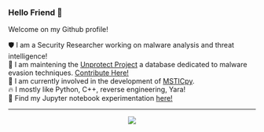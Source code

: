 ### Hello Friend 👋

Welcome on my Github profile! 

 🛡️  I am a Security Researcher working on malware analysis and threat intelligence! <br />
 👾  I am maintening the [Unprotect Project](https://unprotect.it/) a database dedicated to malware evasion techniques. [Contribute Here!](https://github.com/Unprotect-Project/Unprotect_Submission)<br />
 🥷  I am currently involved in the development of [MSTICpy](https://github.com/microsoft/msticpy).<br />
 🔥  I mostly like Python, C++, reverse engineering, Yara!<br />
 🧪  Find my Jupyter notebook experimentation [here!](https://fr0gger.github.io/jupyter-collection/)
 
---

<p align="center">
  <img src="https://github-readme-stats.vercel.app/api?username=fr0gger&show_icons=true&theme=tokyonight"/>
</p>
